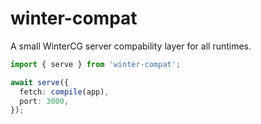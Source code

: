 # winter-compat
A small WinterCG server compability layer for all runtimes.

```ts
import { serve } from 'winter-compat';

await serve({
  fetch: compile(app),
  port: 3000,
});
```
